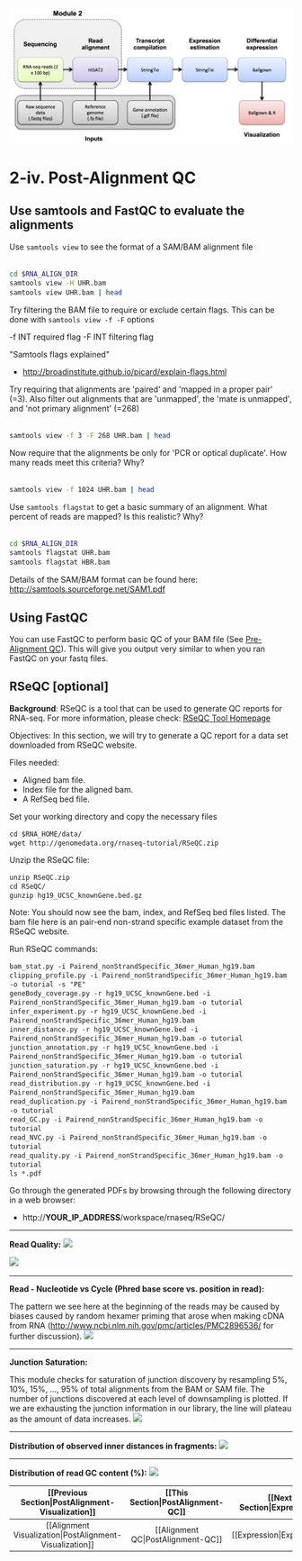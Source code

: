 ![RNA-seq Flowchart - Module 3](Images/RNA-seq_Flowchart3.png)

# 2-iv. Post-Alignment QC
## Use samtools and FastQC to evaluate the alignments

Use `samtools view` to see the format of a SAM/BAM alignment file

```bash

cd $RNA_ALIGN_DIR
samtools view -H UHR.bam
samtools view UHR.bam | head

```

Try filtering the BAM file to require or exclude certain flags. This can be done with `samtools view -f -F` options

 -f INT   required flag
 -F INT   filtering flag

"Samtools flags explained"
* http://broadinstitute.github.io/picard/explain-flags.html

Try requiring that alignments are 'paired' and 'mapped in a proper pair' (=3). Also filter out alignments that are 'unmapped', the 'mate is unmapped', and 'not primary alignment' (=268)

```bash

samtools view -f 3 -F 268 UHR.bam | head

```

Now require that the alignments be only for 'PCR or optical duplicate'. How many reads meet this criteria? Why?

```bash

samtools view -f 1024 UHR.bam | head

```

Use `samtools flagstat` to get a basic summary of an alignment.  What percent of reads are mapped? Is this realistic? Why?

```bash

cd $RNA_ALIGN_DIR
samtools flagstat UHR.bam
samtools flagstat HBR.bam

```

Details of the SAM/BAM format can be found here:
http://samtools.sourceforge.net/SAM1.pdf

## Using FastQC

You can use FastQC to perform basic QC of your BAM file (See [Pre-Alignment QC](https://github.com/griffithlab/rnaseq_tutorial/wiki/PreAlignment-QC)). This will give you output very similar to when you ran FastQC on your fastq files.


## RSeQC [optional]

**Background**: RSeQC is a tool that can be used to generate QC reports for RNA-seq. For more information, please check: [RSeQC Tool Homepage](http://rseqc.sourceforge.net/)

Objectives: In this section, we will try to generate a QC report for a data set downloaded from RSeQC website.

Files needed:

- Aligned bam file.
- Index file for the aligned bam.
- A RefSeq bed file.

Set your working directory and copy the necessary files

```
cd $RNA_HOME/data/
wget http://genomedata.org/rnaseq-tutorial/RSeQC.zip
```

Unzip the RSeQC file:

```
unzip RSeQC.zip
cd RSeQC/
gunzip hg19_UCSC_knownGene.bed.gz
```

Note: You should now see the bam, index, and RefSeq bed files listed.  The bam file here is an pair-end non-strand specific example dataset from the RSeQC website.

Run RSeQC commands:

```
bam_stat.py -i Pairend_nonStrandSpecific_36mer_Human_hg19.bam
clipping_profile.py -i Pairend_nonStrandSpecific_36mer_Human_hg19.bam -o tutorial -s "PE"
geneBody_coverage.py -r hg19_UCSC_knownGene.bed -i Pairend_nonStrandSpecific_36mer_Human_hg19.bam -o tutorial
infer_experiment.py -r hg19_UCSC_knownGene.bed -i Pairend_nonStrandSpecific_36mer_Human_hg19.bam
inner_distance.py -r hg19_UCSC_knownGene.bed -i Pairend_nonStrandSpecific_36mer_Human_hg19.bam -o tutorial
junction_annotation.py -r hg19_UCSC_knownGene.bed -i Pairend_nonStrandSpecific_36mer_Human_hg19.bam -o tutorial
junction_saturation.py -r hg19_UCSC_knownGene.bed -i Pairend_nonStrandSpecific_36mer_Human_hg19.bam -o tutorial
read_distribution.py -r hg19_UCSC_knownGene.bed -i Pairend_nonStrandSpecific_36mer_Human_hg19.bam
read_duplication.py -i Pairend_nonStrandSpecific_36mer_Human_hg19.bam -o tutorial
read_GC.py -i Pairend_nonStrandSpecific_36mer_Human_hg19.bam -o tutorial
read_NVC.py -i Pairend_nonStrandSpecific_36mer_Human_hg19.bam -o tutorial
read_quality.py -i Pairend_nonStrandSpecific_36mer_Human_hg19.bam -o tutorial
ls *.pdf

```

Go through the generated PDFs by browsing through the following directory in a web browser:

* http://__YOUR_IP_ADDRESS__/workspace/rnaseq/RSeQC/

-------
**Read Quality:**
![](https://raw.githubusercontent.com/wiki/griffithlab/rnaseq_tutorial/LectureFiles/cbw/2015/rseqc1.png)

![](https://raw.githubusercontent.com/wiki/griffithlab/rnaseq_tutorial/LectureFiles/cbw/2015/rseqc2.png)

-------
**Read - Nucleotide vs Cycle (Phred base score vs. position in read):**

The pattern we see here at the beginning of the reads may be caused by biases caused by random hexamer priming that arose when making cDNA from RNA (http://www.ncbi.nlm.nih.gov/pmc/articles/PMC2896536/ for further discussion).
![](https://raw.githubusercontent.com/wiki/griffithlab/rnaseq_tutorial/LectureFiles/cbw/2015/rseqc3.png)

-------
**Junction Saturation:**

This module checks for saturation of junction discovery by resampling 5%, 10%, 15%, ..., 95% of total alignments from the BAM or SAM file.  The number of junctions discovered at each level of downsampling is plotted.  If we are exhausting the junction information in our library, the line will plateau as the amount of data increases.
![](https://raw.githubusercontent.com/wiki/griffithlab/rnaseq_tutorial/LectureFiles/cbw/2015/rseqc4.png)

-------
**Distribution of observed inner distances in fragments:**
![](https://raw.githubusercontent.com/wiki/griffithlab/rnaseq_tutorial/LectureFiles/cbw/2015/rseqc5.png)

-------
**Distribution of read GC content (%):**
![](https://raw.githubusercontent.com/wiki/griffithlab/rnaseq_tutorial/LectureFiles/cbw/2015/rseqc6.png)



| [[Previous Section\|PostAlignment-Visualization]]        | [[This Section\|PostAlignment-QC]] | [[Next Section\|Expression]]      |
|:-------------------------------------------------------:|:---------------------------------:|:---------------------------------------------:|
| [[Alignment Visualization\|PostAlignment-Visualization]] | [[Alignment QC\|PostAlignment-QC]] | [[Expression\|Expression]] |
